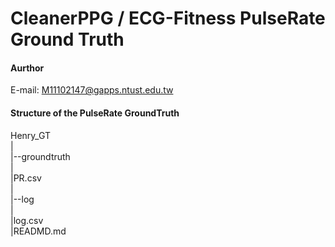 # CleanerPPG / ECG-Fitness PulseRate Ground Truth

#### Aurthor

E-mail: M11102147@gapps.ntust.edu.tw

#### Structure of the PulseRate GroundTruth

Henry_GT  
 |  
 |--groundtruth  
 |  
 |PR.csv  
 |  
 |--log  
 |  
 |log.csv  
 |READMD.md
